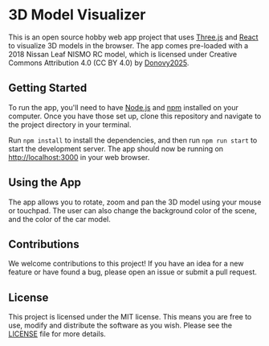3D Model Visualizer
===================

This is an open source hobby web app project that uses [Three.js](https://threejs.org/) and [React](https://reactjs.org/) to visualize 3D models in the browser. The app comes pre-loaded with a 2018 Nissan Leaf NISMO RC model, which is licensed under Creative Commons Attribution 4.0 (CC BY 4.0) by [Donovy2025](https://skfb.ly/oCWqC).

Getting Started
---------------

To run the app, you'll need to have [Node.js](https://nodejs.org/) and [npm](https://www.npmjs.com/) installed on your computer. Once you have those set up, clone this repository and navigate to the project directory in your terminal.

Run `npm install` to install the dependencies, and then run `npm run start` to start the development server. The app should now be running on [http://localhost:3000](http://localhost:3000/) in your web browser.

Using the App
-------------

The app allows you to rotate, zoom and pan the 3D model using your mouse or touchpad. The user can also change the background color of the scene, and the color of the car model.

Contributions
-------------

We welcome contributions to this project! If you have an idea for a new feature or have found a bug, please open an issue or submit a pull request.

License
-------

This project is licensed under the MIT license. This means you are free to use, modify and distribute the software as you wish. Please see the [LICENSE](https://github.com/msawad08/3dVisualiserPlatfrom/blob/main/LICENSE) file for more details.